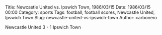 Title: Newcastle United vs. Ipswich Town, 1986/03/15
Date: 1986/03/15 00:00
Category: sports
Tags: football, football scores, Newcastle United, Ipswich Town
Slug: newcastle-united-vs-ipswich-town
Author: carbonero


Newcastle United 3 - 1 Ipswich Town
